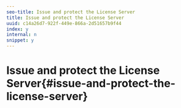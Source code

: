 ```yaml
---
seo-title: Issue and protect the License Server
title: Issue and protect the License Server
uuid: c14a26d7-922f-449e-866a-2d51657b9f44
index: y
internal: n
snippet: y
---
```


# Issue and protect the License Server{#issue-and-protect-the-license-server}

